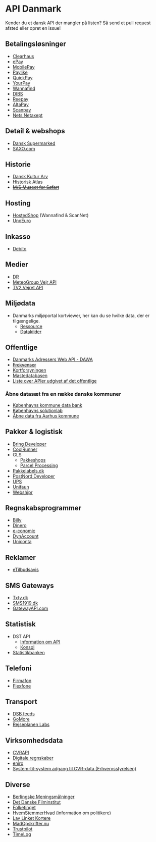 # API Danmark
Kender du et dansk API der mangler på listen? Så send et pull request afsted eller opret en issue! 

## Betalingsløsninger
- [Clearhaus](http://docs.gateway.clearhaus.com/)
- [ePay](http://tech.epay.dk/da/betalingswebservice)
- [MobilePay](https://www.mobilepay.dk/da-dk/Developer/Pages/developer.aspx)
- [Paylike](https://github.com/paylike/api-docs)
- [QuickPay](https://learn.quickpay.net/tech-talk/api)
- [YourPay](http://api.yourpay.dk)
- [Wannafind](https://static.zitcom.dk/marketing/wannafind/paymentgateway_documentation.pdf)
- [DIBS](http://tech.dibspayment.com/D2/API)
- [Reepay](https://docs.reepay.com/api/)
- [AltaPay](https://altapay.com/technology/integration-manuals#download)
- [Scanpay](https://docs.scanpay.dk)
- [Nets Netaxept](https://shop.nets.eu/da/web/partners)

## Detail & webshops
- [Dansk Supermarked](https://developer.dansksupermarked.dk/v1/api/reference/overview/)
- [SAXO.com](http://api.saxo.com/)


## Historie
- [Dansk Kultur Arv](http://www.danskkulturarv.dk/api/)
- [Historisk Atlas](http://blog.historiskatlas.dk/api/)
- ~~[M/S Museet for Søfart](http://mfs.dk/soeg-i-soefartshistorien/api)~~

## Hosting
- [HostedShop](http://api-help.hostedshop.dk) (Wannafind & ScanNet)
- [UnoEuro](https://www.unoeuro.com/docs/api.php)

## Inkasso
- [Debito](https://www.debito.dk/api)

## Medier
- [DR](http://www.dr.dk/mu-online/)
- [MeteoGroup Vejr API](http://www.meteogroup.com/da/dk/sektorer/medier/mobil/vejr-api.html)
- [TV2 Vejret API](https://vejret-api.tv2.dk)

## Miljødata
- Danmarks miljøportal kortviewer, her kan du se hvilke data, der er tilgængelige.
    - [Ressource](http://arealinformation.miljoeportal.dk/distribution/)
    - ~~[Datakilder](http://www.miljoeportal.dk/soegmiljoedata/soeg_areal/Sider/download%20data.aspx)~~

## Offentlige
- [Danmarks Adressers Web API - DAWA](https://dawa.aws.dk/)
- ~~[Frekvenser](http://filer.erhvervsstyrelsen.dk/mikrofon-offentligt-api)~~
- [Kortforsyningen](https://www.kortforsyningen.dk/content/webtjenester)
- [Mastedatabasen](https://mastedatabasen.dk/Viskort/ContentPages/DataFraDatabasen.aspx?callingapp=mastedb#webapi)
- [Liste over APIer udgivet af det offentlige](http://datahub.virk.dk/data/search)

### Åbne datasæt fra en række danske kommuner
- [Københavns kommune data bank](http://data.kk.dk/)
- [Københavns solutionlab](http://cphsolutionslab.dk/)
- [Åbne data fra Aarhus kommune](https://www.odaa.dk)

## Pakker & logistisk
- [Bring Developer](http://developer.bring.com)
- [CoolRunner](https://docs.coolrunner.dk)
- GLS
    - [Pakkeshops](http://www.gls.dk/webservices_v2/wsPakkeshop.asmx?WSD)
    - [Parcel Processing](http://api.gls.dk/ws/)
- [Pakkelabels.dk](https://api.pakkelabels.dk)
- [PostNord Developer](https://developer.postnord.com)
- [UPS](https://www.ups.com/content/dk/da/resources/sri/apidefinition.html)
- [Unifaun](https://www.unifaunonline.se/rs-docs/)
- [Webshipr](http://docs.webshipr.apiary.io)

## Regnskabsprogrammer
- [Billy](https://www.billy.dk/api)
- [Dinero](https://api.dinero.dk/docs)
- [e-conomic](https://www.e-conomic.dk/tillaegsmoduler/api)
- [DynAccount](https://dynaccount.dk/funktioner/api-integration/)
- [Uniconta](http://www.uniconta.com/da/uniconta-api/)

## Reklamer
- [eTilbudsavis](http://docs.api.etilbudsavis.dk)

## SMS Gateways
- [Txty.dk](http://api.txty.dk/4/)
- [SMS1919.dk](http://www.sms1919.dk/api/)
- [GatewayAPI.com](https://gatewayapi.com/docs/)

## Statistisk
- DST API
    - [Information om API](http://www.dst.dk/da/Statistik/statistikbanken/api)
    - [Konsol](http://api.statbank.dk/console#subjects)
- [Statistikbanken](http://www.dst.dk/da/Statistik/statistikbanken.aspx)

## Telefoni
- [Firmafon](https://dev.firmafon.dk/)
- [Flexfone](https://cdn.rawgit.com/mauran/API-Danmark/e35d562/assets/flexfone.pdf)

## Transport
- [DSB feeds](https://www.dsb.dk/dsb-labs/feeds)
- [GoMore](http://developer.gomore.com/)
- [Rejseplanen Labs](http://labs.rejseplanen.dk/)

## Virksomhedsdata
- [CVRAPI](http://cvrapi.dk)
- [Digitale regnskaber](http://datahub.virk.dk/dataset/system-til-system-adgang-til-regnskabsdata)
- [eniro](https://api.eniro.com)
- [System-til-system adgang til CVR-data (Erhvervsstyrelsen)](http://datahub.virk.dk/dataset/system-til-system-adgang-til-cvr-data)


## Diverse
- [Berlingske Meningsmålninger](http://www.b.dk/upload/webred/bmsandbox/opinion_poll/2015/pollofpolls.xml)
- [Det Danske Filminstitut](http://www.dfi.dk/opendata.aspx)
- [Folketinget](http://www.ft.dk/AabneData)
- [HvemStemmerHvad](http://www.hvemstemmerhvad.dk/api/api.php) (information om politikere)
- [Lav Linket Kortere](http://llk.dk/api)
- [MadOpskrifter.nu](http://start.madopskrifter.nu/MadopskrifternuAPI.aspx)
- [Trustpilot](https://developers.trustpilot.com/)
- [TimeLog](http://api.timelog.com/)
